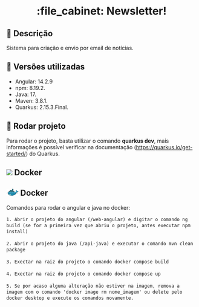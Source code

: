 <h1 align="center">:file_cabinet: Newsletter!</h1>

## :memo: Descrição
Sistema para criação e envio por email de notícias.

## :wrench: Versões utilizadas
* Angular: 14.2.9
* npm: 8.19.2.
* Java: 17.
* Maven: 3.8.1.
* Quarkus: 2.15.3.Final.

## :runner: Rodar projeto
Para rodar o projeto, basta utilizar o comando <b>quarkus dev</b>, mais informações é possível verificar na documentação (https://quarkus.io/get-started/) do Quarkus.

## <img src="https://miro.medium.com/max/640/1*CTuO-w7wiq_yhLh9plnkCw.webp" width="28px"> Docker

## <img src="https://github.com/devops-workflow/jenkins-icons/blob/master/icons/docker-logo-32x18.png?raw=true"> Docker
Comandos para rodar o angular e java no docker:
```
1. Abrir o projeto do angular (/web-angular) e digitar o comando ng build (se for a primeira vez que abriu o projeto, antes executar npm install)

2. Abrir o projeto do java (/api-java) e executar o comando mvn clean package

3. Exectar na raiz do projeto o comando docker compose build

4. Exectar na raiz do projeto o comando docker compose up

5. Se por acaso alguma alteração não estiver na imagem, remova a imagem com o comando 'docker image rm nome_imagem' ou delete pelo docker desktop e execute os comandos novamente.
```
